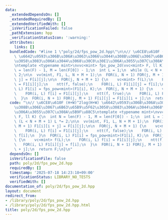 ```yaml
---
data:
  _extendedDependsOn: []
  _extendedRequiredBy: []
  _extendedVerifiedWith: []
  _isVerificationFailed: false
  _pathExtension: hpp
  _verificationStatusIcon: ':warning:'
  attributes:
    links: []
  bundledCode: "#line 1 \"poly/2d/fps_pow_2d.hpp\"\n\n// \u6CE8\u610F (H+W)^2log(H+W)\
    \ \u6642\u9593\u306B\u306A\u3063\u3066\u3044\u308B\u306E\u3067\u6B63\u65B9\u5F62\
    \u3058\u3083\u306A\u3044\u3068\u30C0\u30E1\u306A\u3055\u307C\u308A\u5B9F\u88C5\
    \ntemplate <typename mint>\nvvc<mint> fps_pow_2d(vvc<mint> F, ll K) {\n  int N\
    \ = len(F) - 1, M = len(F[0]) - 1;\n  int L = 1;\n  while (L < N + M + 1) L *=\
    \ 2;\n\n  vv(mint, F1, L, N + M + 1);\n  FOR(i, N + 1) FOR(j, M + 1) F1[i][i +\
    \ j] = F[i][j];\n\n  FOR(j, N + M + 1) {\n    vc<mint> f(L);\n    FOR(i, L) f[i]\
    \ = F1[i][j];\n    ntt(f, false);\n    FOR(i, L) F1[i][j] = f[i];\n  }\n  FOR(i,\
    \ L) F1[i] = fps_pow<mint>(F1[i], K);\n  FOR(j, N + M + 1) {\n    vc<mint> f(L);\n\
    \    FOR(i, L) f[i] = F1[i][j];\n    ntt(f, true);\n    FOR(i, L) F1[i][j] = f[i];\n\
    \  }\n  FOR(i, N + 1) FOR(j, M + 1) F[i][j] = F1[i][i + j];\n  return F;\n}\n"
  code: "\n// \u6CE8\u610F (H+W)^2log(H+W) \u6642\u9593\u306B\u306A\u3063\u3066\u3044\
    \u308B\u306E\u3067\u6B63\u65B9\u5F62\u3058\u3083\u306A\u3044\u3068\u30C0\u30E1\
    \u306A\u3055\u307C\u308A\u5B9F\u88C5\ntemplate <typename mint>\nvvc<mint> fps_pow_2d(vvc<mint>\
    \ F, ll K) {\n  int N = len(F) - 1, M = len(F[0]) - 1;\n  int L = 1;\n  while\
    \ (L < N + M + 1) L *= 2;\n\n  vv(mint, F1, L, N + M + 1);\n  FOR(i, N + 1) FOR(j,\
    \ M + 1) F1[i][i + j] = F[i][j];\n\n  FOR(j, N + M + 1) {\n    vc<mint> f(L);\n\
    \    FOR(i, L) f[i] = F1[i][j];\n    ntt(f, false);\n    FOR(i, L) F1[i][j] =\
    \ f[i];\n  }\n  FOR(i, L) F1[i] = fps_pow<mint>(F1[i], K);\n  FOR(j, N + M + 1)\
    \ {\n    vc<mint> f(L);\n    FOR(i, L) f[i] = F1[i][j];\n    ntt(f, true);\n \
    \   FOR(i, L) F1[i][j] = f[i];\n  }\n  FOR(i, N + 1) FOR(j, M + 1) F[i][j] = F1[i][i\
    \ + j];\n  return F;\n}\n"
  dependsOn: []
  isVerificationFile: false
  path: poly/2d/fps_pow_2d.hpp
  requiredBy: []
  timestamp: '2025-07-18 14:23:18+09:00'
  verificationStatus: LIBRARY_NO_TESTS
  verifiedWith: []
documentation_of: poly/2d/fps_pow_2d.hpp
layout: document
redirect_from:
- /library/poly/2d/fps_pow_2d.hpp
- /library/poly/2d/fps_pow_2d.hpp.html
title: poly/2d/fps_pow_2d.hpp
---
```

